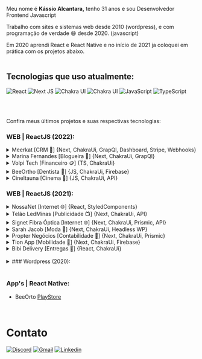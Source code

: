 

Meu nome é **Kássio Alcantara,** tenho 31 anos e sou Desenvolvedor Frontend Javascript


Trabalho com sites e sistemas web desde 2010 (wordpress), e com programação de verdade 😄 desde 2020. (javascript)

Em 2020 aprendi React e React Native e no início de 2021 ja coloquei em prática com os projetos abaixo.<br><br>

## Tecnologias que uso atualmente:
![React](https://img.shields.io/badge/React-20232A?style=for-the-badge&logo=react&logoColor=61DAFB)
![Next JS](https://img.shields.io/badge/Next-black?style=for-the-badge&logo=next.js&logoColor=white)
![Chakra UI](https://img.shields.io/badge/Chakra_UI-E6FFFA?&style=for-the-badge&logo=chakraui)
![Chakra UI](https://img.shields.io/badge/Styled_Components-DB7093?&style=for-the-badge&logo=styledcomponents&logoColor=white)
![JavaScript](https://img.shields.io/badge/JavaScript-323330?style=for-the-badge&logo=javascript&logoColor=F7DF1E)
![TypeScript](https://img.shields.io/badge/Typescript-007ACC?style=for-the-badge&logo=typescript&logoColor=white)



<br><br>

Confira meus últimos projetos e suas respectivas tecnologias:

### WEB | ReactJS (2022):
<details><summary>Meerkat [CRM 🦂] {Next, ChakraUi, GrapQl, Dashboard, Stripe, Webhooks}</summary>
 
 [(EM BREVE)](https://marina2022.vercel.app)<br />
 Institucional de uma agencia de publicidade, plataforma / Dashboard para controle de clientes, assinatura premium (stripe)  <br />
 Chakra-Ui, NextJS, Stripe, Webhooks, Autenticação com firebase. <br />
 </details>

<details><summary>Marina Fernandes [Blogueira 👩] {Next, ChakraUi, GrapQl}</summary>(EM CONSTRUÇÃO)

[Marina.kassio.site](https://marina2022.vercel.app)<br />
 Um Blog no nicho feminino / fitness / mamães / viagens para a influencer Marina Fernandes. <br />
 GraphCMS, GrapQl e Chakra-Ui. NextJS com geração estática (SSG) <br />
 </details>
 
 
<details><summary>Volpi Tech [Financeiro 🪙] {TS, ChakraUi}</summary>

[Volpi.kassio.site](https://volpi.kassio.site)<br />
 Site institucional e calculadora para financiamentos imobiliários. <br />
 Typescript e Chakra-Ui, projeto com React tradicional <br />
 </details>

<details><summary>BeeOrtho [Dentista 🦷] {JS, ChakraUi, Firebase}</summary>

[BeeOrtho.com](https://beeortho.com)<br />
 Aplicativo web para dentistas gerenciarem seus pacientes com dados ortodonticos. <br />
 Autenticação com conta Google, CRUD com firebase, layout com ChakraUi, Data fetching clientside <br />
 </details>
 
 <details><summary>CineItauna [Cinema 🎥] {JS, ChakraUi, API}</summary>

[CineItauna.kassio.site](https://cineitauna.kassio.site)<br />
 Aplicativo web para os colaboradores do cinema gerar imagens de social media. <br />
 Escolha o filme e clique na imagem para alterar os dados. <br />
 Lista automática de filmes sempre atualizada com API, canvas para salvar a div com jpg. <br />
 </details>



### WEB | ReactJS (2021):

<details><summary>NossaNet [Internet 🌐] {React, StyledComponents}</summary>

[nossanet.kassio.site](https://nossanet.kassio.site)<br />
 Site institucional para um provedor de internet. <br />
 Meu primeiro site em React, usado para experimentos com: styled components, css tradicional, sass, framer motion, emailjs  <br />
 </details>
 
 
 <details><summary>Telão LedMinas [Publicidade 📺] {Next, ChakraUi, API}</summary>

[ledminas.com.br](https://ledminas.com.br)<br />
  Landingpage para uma empresa de telão de publicidade.<br />
 NextJS, ChakraUI, React Hook Form, Css modules, Sass, ContextApi.<br />
 Backend do Nextjs: requisições com Axios para envio de emails do Sendgrid.
 
 </details>
 
  <details><summary>Signet Fibra Óptica [Internet 🌐] {Next, ChakraUi, Prismic, API}</summary>

[signets.com.br](https://signets.com.br)<br />
 Site institucional para um provedor de internet. <br />
 NextJS, ChakraUI, React Hook Form, ContextApi, PrismicCMS.<br />
 Backend do Nextjs: requisições com Axios para envio de emails do Sendgrid.<br />
 Integração com sistema de assinatuas D4sign
 
 </details>
 
 
<details><summary>Sarah Jacob [Moda 👗] {Next, ChakraUi, Headless WP}</summary>
 
[sara.kassio.site](https://sara.kassio.site)<br />
 Site institucional para uma estilista. <br />
 NextJS, ChakraUI, React Hook Form, ContextApi, Headless WordPress.<br />
 Backend do Nextjs: requisições com Axios para envio de emails do Sendgrid.
 
 </details>
 
 <details><summary>Propter Negócios [Contabilidade 💸] {Next, ChakraUi, Prismic}</summary>
 
[propter.kassio.site](https://propter.kassio.site)<br />
 Site institucional para um contador. <br />
 NextJS, ChakraUI, React Hook Form, ContextApi.<br />
 Backend do Nextjs: requisições com Axios para envio de emails do Sendgrid.
 
 </details>
 
 <details><summary>Tion App [Mobilidade 🚗] {Next, ChakraUi, Firebase}</summary>
 
[tionapp.com.br](https://tionapp.com.br)<br />
 Site institucional para um aplicativo de mobilidade urbana. <br />
 NextJS, ChakraUI, React Hook Form.<br />
 Backend do Nextjs: requisições com Axios para envio de emails do Sendgrid.
 
 </details>
 
  <details><summary>Bibi Delivery [Entregas 🛵] {React, ChakraUi}</summary>
 
[bibi.kassio.site](https://bibi.kassio.site)<br />
 Site institucional para um aplicativo de entregas. <br />
Em construção
 
 </details>
 <br>
 <details>
  <summary>
    ### Wordpress (2020):
  </summary>
 <details><summary>Cafeeira Zé do Flor [Agrícola 🍃]<br></summary>

[zedoflor.com.br](https://zedoflor.com.br)<br />
Site institucional para uma cafeeira. <br />
Tema próprio, popup's.
</details>
 
 <details><summary>Vital Saude Card [Saúde 💊]</summary>
 
[vitalsaude.com.br](https://vitalsaude.com.br)<br />
Site institucional para uma empresa de cartão desconto.<br />
Tema próprio, custom post types, filtros avançados.
 </details>

<details><summary>Construtora GN Martins [Engenharia 🏗️]</summary>

[gnmartins.com.br](https://gnmartins.com.br)<br />
 Site institucional e vitrine para uma construtora divulgar seus imóveis.<br />
 Tema próprio, custom post types, custom field's, looping.
 </details>
 
 <details><summary>Caverna Sports [E-commerce 🛒]</summary>

[cavernasports.com.br](https://loja.cavernasports.com.br)<br />
 Loja online para produtos esportivos.<br />
 Tema próprio, Woocommerce.
 </details>
 </details>
 
 <br>

### App's | React Native:
- BeeOrto [PlayStore](https://play.google.com/store/apps/details?id=com.beeortho.twa)

<br>



# Contato
[![Discord](https://img.shields.io/badge/kassiogluten%231641-%237289DA.svg?style=for-the-badge&logo=discord&logoColor=white)](https://discord.gg/NKf3G3nRvP)
[![Gmail](https://img.shields.io/badge/kassiogluten@gmail.com-D14836.svg?style=for-the-badge&logo=gmail&logoColor=white)](mailto:kassiogluten@gmail.com)
[![Linkedin](https://img.shields.io/badge/KassioAlcantara-0077B5.svg?style=for-the-badge&logo=linkedin&logoColor=white)](https://www.linkedin.com/in/kassio-alcantara-gluten-ab2b75149/)

